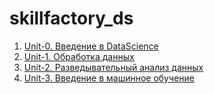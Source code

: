 # skillfactory_ds

1. [Unit-0. Введение в DataScience](Unit-0.%20Введение%20в%20DataScience/README.md) 
2. [Unit-1. Обработка данных](./Unit-1.%20Обработка%20данных/README.md)
3. [Unit-2. Разведывательный анализ данных](./Unit-2.%20Разведывательный%20анализ%20данных/README.md) 
3. [Unit-3. Введение в машинное обучение](./Unit-3.%20Введение%20в%20машинное%20обучение/README.md) 
